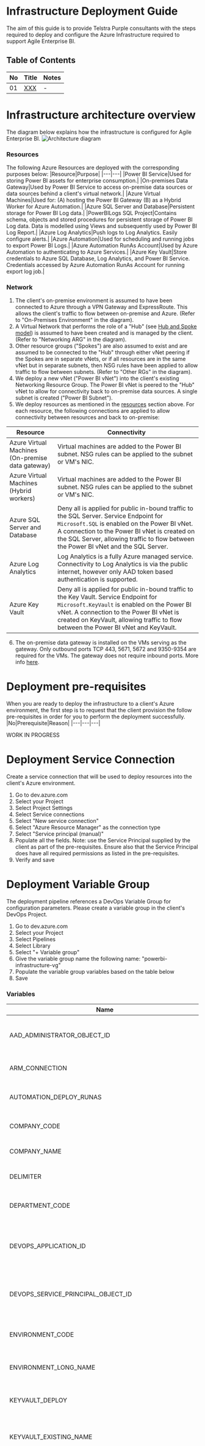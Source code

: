 # Infrastructure Deployment Guide
The aim of this guide is to provide Telstra Purple consultants with the steps required to deploy and configure the Azure Infrastructure required to support Agile Enterprise BI. 

## Table of Contents
| No | Title | Notes |
|---|---|---|
|01| [XXX](#XXX) | - | 


# Infrastructure architecture overview
The diagram below explains how the infrastructure is configured for Agile Enterprise BI. 
![Architecture diagram](img/architecture-diagram.png)

### Resources
The following Azure Resources are deployed with the corresponding purposes below:
|Resource|Purpose| 
|---|---|
|Power BI Service|Used for storing Power BI assets for enterprise consumption.|
|On-premises Data Gateway|Used by Power BI Service to access on-premise data sources or data sources behind a client's virtual network.|
|Azure Virtual Machines|Used for: (A) hosting the Power BI Gateway (B) as a Hybrid Worker for Azure Automation.|
|Azure SQL Server and Database|Persistent storage for Power BI Log data.|
|PowerBILogs SQL Project|Contains schema, objects and stored procedures for persistent storage of Power BI Log data. Data is modelled using Views and subsequently used by Power BI Log Report.|
|Azure Log Analytics|Push logs to Log Analytics. Easily configure alerts.|
|Azure Automation|Used for scheduling and running jobs to export Power BI Logs.|
|Azure Automation RunAs Account|Used by Azure Automation to authenticating to Azure Services.|
|Azure Key Vault|Store credentials to Azure SQL Database, Log Analytics, and Power BI Service. Credentials accessed by Azure Automation RunAs Account for running export log job.|


### Network
1. The client's on-premise environment is assumed to have been connected to Azure through a VPN Gateway and ExpressRoute. This allows the client's traffic to flow between on-premise and Azure. (Refer to "On-Premises Environment" in the diagram).
2. A Virtual Network that performs the role of a "Hub" (see [Hub and Spoke model](https://docs.microsoft.com/en-us/azure/architecture/reference-architectures/hybrid-networking/hub-spoke)) is assumed to have been created and is managed by the client. (Refer to "Networking ARG" in the diagram).
3. Other resource groups ("Spokes") are also assumed to exist and are assumed to be connected to the "Hub" through either vNet peering if the Spokes are in separate vNets, or if all resources are in the same vNet but in separate subnets, then NSG rules have been applied to allow traffic to flow between subnets. (Refer to "Other RGs" in the diagram).
4. We deploy a new vNet ("Power BI vNet") into the client's existing Networking Resource Group. The Power BI vNet is peered to the "Hub" vNet to allow for connectivity back to on-premise data sources. A single subnet is created ("Power BI Subnet"). 
5. We deploy resources as mentioned in the [resources](###resources) section above. For each resource, the following connections are applied to allow connectivity between resources and back to on-premise:

|Resource|Connectivity|
|---|---|
|Azure Virtual Machines (On-premise data gateway)|Virtual machines are added to the Power BI subnet. NSG rules can be applied to the subnet or VM's NIC.|
|Azure Virtual Machines (Hybrid workers)|Virtual machines are added to the Power BI subnet. NSG rules can be applied to the subnet or VM's NIC.|
|Azure SQL Server and Database|Deny all is applied for public in-bound traffic to the SQL Server. Service Endpoint for `Microsoft.SQL` is enabled on the Power BI vNet. A connection to the Power BI vNet is created on the SQL Server, allowing traffic to flow between the Power BI vNet and the SQL Server.|
|Azure Log Analytics|Log Analytics is a fully Azure managed service. Connectivity to Log Analytics is via the public internet, however only AAD token based authentication is supported.|
|Azure Key Vault|Deny all is applied for public in-bound traffic to the Key Vault. Service Endpoint for `Microsoft.KeyVault` is enabled on the Power BI vNet. A connection to the Power BI vNet is created on KeyVault, allowing traffic to flow between the Power BI vNet and KeyVault.|

6. The on-premise data gateway is installed on the VMs serving as the gateway. Only outbound ports TCP 443, 5671, 5672 and 9350-9354 are required for the VMs. The gateway does not require inbound ports. More info [here](https://docs.microsoft.com/en-us/data-integration/gateway/service-gateway-communication). 

# Deployment pre-requisites
When you are ready to deploy the infrastructure to a client's Azure environment, the first step is to request that the client provision the follow pre-requisites in order for you to perform the deployment successfully. 
|No|Prerequisite|Reason|
|---|---|---|

WORK IN PROGRESS

# Deployment Service Connection
Create a service connection that will be used to deploy resources into the client's Azure environment. 
1. Go to dev.azure.com
2. Select your Project
3. Select Project Settings
4. Select Service connections
5. Select "New service connection"
6. Select "Azure Resource Manager" as the connection type
7. Select "Service principal (manual)" 
8. Populate all the fields. Note: use the Service Principal supplied by the client as part of the pre-requisites. Ensure also that the Service Principal does have all required permissions as listed in the pre-requisites. 
9. Verify and save


# Deployment Variable Group
The deployment pipeline references a DevOps Variable Group for configuration parameters. Please create a variable group in the client's DevOps Project. 
1. Go to dev.azure.com
2. Select your Project
3. Select Pipelines
4. Select Library
5. Select "+ Variable group" 
6. Give the variable group name the following name: "powerbi-infrastructure-vg"
7. Populate the variable group variables based on the table below
8. Save

### Variables
|Name|Value|
|---|---|
|AAD_ADMINISTRATOR_OBJECT_ID|The object id of the Azure AD user or group that will be added to the Key Vault access policy.|
|ARM_CONNECTION|The name of the newly created [service connection](#deployment-service-connection).|
|AUTOMATION_DEPLOY_RUNAS|'true' or 'false' flag to indicate deployment of the Automation RunAs account.|
|COMPANY_CODE|The company code used when forming the resource names.|
|COMPANY_NAME|The company name used for resource tags if required.|
|DELIMITER|The delimiter used when forming the resource names.|
|DEPARTMENT_CODE|The department code used when forming the resource names.|
|DEVOPS_APPLICATION_ID|The application id of the DevOps application that was provisioned by the client as part of the pre-requisites.|
|DEVOPS_SERVICE_PRINCIPAL_OBJECT_ID|The object id of the DevOps service principal that was provisioned by the client as part of the pre-requisites.|
|ENVIRONMENT_CODE|The environment code used when forming the resource names.|
|ENVIRONMENT_LONG_NAME|The environment name used for resource tags if required.|
|KEYVAULT_DEPLOY|'true' or 'false' flag to indicate deployment of a KeyVault instance.|
|KEYVAULT_EXISTING_NAME|The name of the existing KeyVault instance if `KEYVAULT_DEPLOY` is set to `false`.|
|LOCATION|The data centre region where the resources are deployed. **Important** The region must support linked log analytics workspaces. Refer to the link [here](https://docs.microsoft.com/en-us/azure/automation/how-to/region-mappings) for a list of supported regions.|
|NETWORK_DEPLOY|'true' or 'false' flag to indicate deployment of a the Power BI vNet and subnet.|
|NETWORK_SUBNET_CIDR|The CIDR for the Power BI subnet. If `NETWORK_DEPLOY` is set to `true`, then the subnet CIDR is used for the subnet deployment and also referenced when adding VMs to the subnet. If `NETWORK_DEPLOY` is set to `false`, then the existing subnet CIDR is referenced when adding VMs to the subnet.|
|NETWORK_SUBNET_NAME|The subnet name for the Power BI subnet. If `NETWORK_DEPLOY` is set to `true`, then the subnet name is used for the subnet deployment and also referenced when adding VMs to the subnet. If `NETWORK_DEPLOY` is set to `false`, then the existing subnet name is referenced when adding VMs to the subnet.|
|NETWORK_VNET_CIDR|The CIDR for the Power BI vNet. If `NETWORK_DEPLOY` is set to `true`, then the vNet CIDR is used for the vNet deployment and also referenced when adding VMs to the vNet. If `NETWORK_DEPLOY` is set to `false`, then the existing vNet CIDR is referenced when adding VMs to the vNet.|
|NETWORK_VNET_NAME|The vNet name for the Power BI vNet. If `NETWORK_DEPLOY` is set to `true`, then the vNet name is used for the vNet deployment and also referenced when adding VMs to the vNet. If `NETWORK_DEPLOY` is set to `false`, then the existing vNet name is referenced when adding VMs to the vNet.|
|PBI_ADMIN_PASSWORD|The password of the Power BI Administrator Service Account.|
|PBI_ADMIN_USERNAME|The username (principalName/email address) of the Power BI Administrator Service Account.|
|RESOURCE_GROUP_NETWORK|The resource group to deploy and/or reference networking azure resources.|
|RESOURCE_GROUP_POWERBI|The resource group to deploy and/or reference Power BI related azure resources.|
|SQL_ADMINISTRATOR_PASSWORD|The password of the SQL adminstrator account that will be created.|
|SQL_ADMINISTRATOR_USERNAME|The username of the SQL adminstrator account that will be created.|
|SQL_AZURE_AD_ADMIN_ID|The object id of the Azure AD user or group that will be added to as the Azure SQL Server Administrator.|
|SQL_AZURE_AD_ADMIN_NAME|The principal name of the Azure AD user or group that will be added to as the Azure SQL Server Administrator.|
|SQL_DATABASE_NAME|The Azure SQL Database name that will be created to house the Power BI Logs. The name is stored in KeyVault and is not hard-coded anywhere. Thus you are free to choose whatever you wish, however we recommend using "PowerBILogs". |
|SUBSCRIPTION_ID|The Azure subscription id.|
|TENANT_ID|The Azure tenant id.|
|VM_HYBRIDWORKER_ADMIN_PASSWORD|The password of the Virtual Machine (Hybrid Worker) administrator account that will be created.|
|VM_HYBRIDWORKER_ADMIN_USERNAME|The username of the Virtual Machine (Hybrid Worker) administrator account that will be created.|
|VM_HYBRIDWORKER_APPLY_HUB|'true' or 'false' flag to indicate use of Hybrid Usage Benefit (HUB) pricing for the Virtual Machine (Hybrid Worker).|
|VM_HYBRIDWORKER_DEPLOY_DSC|'true' or 'false' flag to indicate deployment of Desired State Configuration (DSC) for the Virtual Machine (Hybrid Worker).|
|VM_HYBRIDWORKER_NAME|The name of the Virtual Machine (Hybrid Worker) that will be deployed.|
|VM_HYBRIDWORKER_SERVICE_PRINCIPAL_OBJECT_ID_FAILOVER|The object id of the Virtual Machine (Hybrid Worker) Managed Service Identity that is created upon the first deployment. This field is created if the DevOps Service Principal does not have permissions to read from Azure AD.|
|VM_PBIGATEWAY_ADMIN_PASSWORD|The password of the Virtual Machine (Power BI Gateway) administrator account that will be created.|
|VM_PBIGATEWAY_ADMIN_USERNAME|The username of the Virtual Machine (Power BI Gateway) administrator account that will be created.|
|VM_PBIGATEWAY_APPLY_HUB|'true' or 'false' flag to indicate use of Hybrid Usage Benefit (HUB) pricing for the Virtual Machine (Power BI Gateway).|
|VM_PBIGATEWAY_DEPLOY_DSC|'true' or 'false' flag to indicate deployment of Desired State Configuration (DSC) for the Virtual Machine (Power BI Gateway).|
|VM_PBIGATEWAY_NAME_1|The name of the Virtual Machine (Power BI Gateway) that will be deployed.|
|VM_PBIGATEWAY_NAME_2|The name of the Virtual Machine (Power BI Gateway) that will be deployed.|
|VM_AVAILABILITYSET_NAME|The name of an availability set under which the Power BI Gateway Virtual Machines are logically grouped.|

### Notes
- Refer to [On-Premise Gateway resource recommendation](https://docs.microsoft.com/en-us/data-integration/gateway/service-gateway-install#requirements) on what tiers to configure the VMs on. 
- The variable group is configured to only deploy 1 Virtual Machine for On-premise Gateway. It is recommended that you deploy at least 2 VMs (cluster) to allow for high-availability. More [here](https://docs.microsoft.com/en-us/data-integration/gateway/service-gateway-install#add-another-gateway-to-create-a-cluster) and [here](https://docs.microsoft.com/en-us/data-integration/gateway/service-gateway-high-availability-clusters). 

### Naming convention
Resources deployed will adhere to the following naming convention: 

(COMPANY_CODE)(DELIMITER)(ENVIRONMENT_CODE)(DELIMITER)(DEPARTMENT_CODE)(DELIMITER)(RESOURCE_CODE)(DELIMITER)(SUFFIX)


# Deployment YAML Pipeline

# Post deployment configuration
